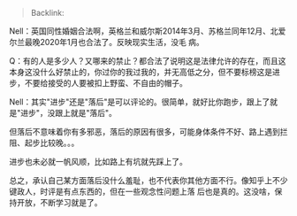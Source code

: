 > Backlink:

Nell：英国同性婚姻合法啊，英格兰和威尔斯2014年3月、苏格兰同年12月、北爱尔兰最晚2020年1月也合法了。反映现实生活，没毛
病。

Q：有的人是多少人？又哪来的禁止？都合法了说明这是法律允许的存在，而且这本身这没什么好禁止的，你过你的我过我的，并无高低之分，但不要标榜这是进步，不要给接受的人要被扣上野蛮、不自由的帽子。

Nell：其实"进步"还是"落后"是可以评论的。很简单，就好比你跑步，跟上了就是"进步"，没跟上就是"落后"。

但落后不意味着你有多邪恶，落后的原因有很多，可能身体条件不好、路上遇到拦阻、起步比较晚。。。

进步也未必就一帆风顺，比如路上有坑就先踩上了。

总之，承认自己某方面落后没什么羞耻，也不代表你其他方面不行。像知乎上不少键政人，时评是有点东西的，但在一些观念性问题上落
后也是真的。这没啥，保持开放，不断学习就是了。
